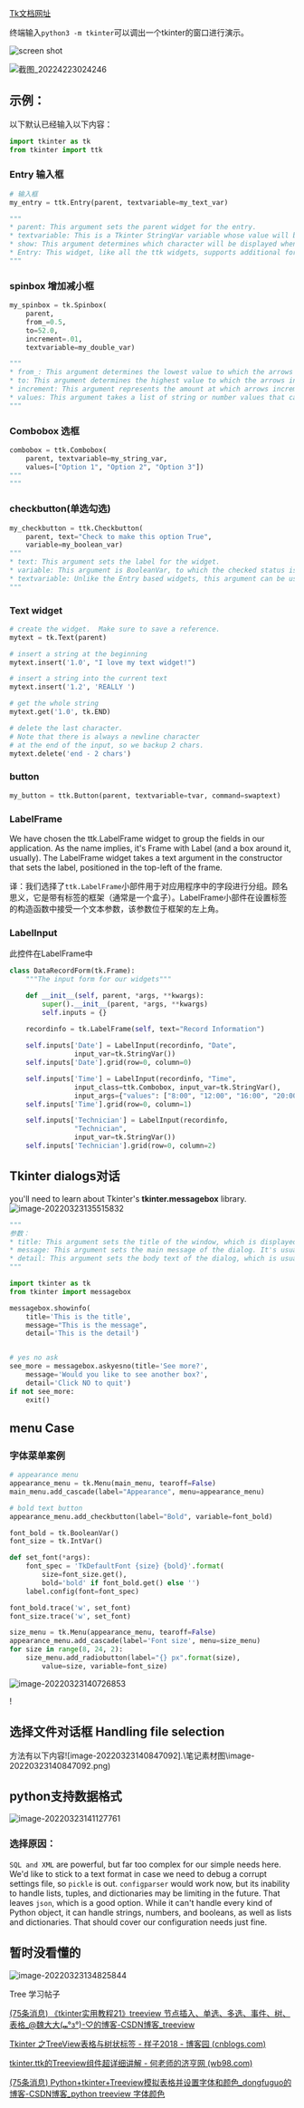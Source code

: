 [Tk文档网址](https://tkdocs.com/tutorial/)

终端输入`python3 -m tkinter`可以调出一个tkinter的窗口进行演示。

![screen shot](https://tkdocs.com/images/deephierarchy.png)

![截图_20224223024246](./笔记素材图/截图_20224223024246.png)



## 示例：

以下默认已经输入以下内容：

```python
import tkinter as tk
from tkinter import ttk
```



### Entry 输入框

```python
# 输入框
my_entry = ttk.Entry(parent, textvariable=my_text_var)

"""
* parent: This argument sets the parent widget for the entry.
* textvariable: This is a Tkinter StringVar variable whose value will be bound to this input widget.
* show: This argument determines which character will be displayed when you type into the box. By default, it's the character you type, but this can be replaced (for example, for password entry you might specify * or dot to be shown instead).
* Entry: This widget, like all the ttk widgets, supports additional formatting and styling options. 
"""
```

### spinbox 增加减小框

```python
my_spinbox = tk.Spinbox(
    parent,
    from_=0.5,
    to=52.0,
    increment=.01,
    textvariable=my_double_var)

"""
* from_: This argument determines the lowest value to which the arrows decrement. The ending underscore is needed because from is a Python keyword; in Tcl/Tk it's just from.
* to: This argument determines the highest value to which the arrows increment.
* increment: This argument represents the amount at which arrows increment or decrement.
* values: This argument takes a list of string or number values that can be incremented through.
"""
```

### Combobox 选框

```python
combobox = ttk.Combobox(
    parent, textvariable=my_string_var,
    values=["Option 1", "Option 2", "Option 3"])
"""
"""
```

### checkbutton(单选勾选)

```python
my_checkbutton = ttk.Checkbutton(
    parent, text="Check to make this option True",
    variable=my_boolean_var)
"""
* text: This argument sets the label for the widget.
* variable: This argument is BooleanVar, to which the checked status is bound.
* textvariable: Unlike the Entry based widgets, this argument can be used to bind a variable to the label text of the widget. You won't use this often, but you should know it exists in case you mistakenly assign your variable to it.
"""
```

### Text widget

```python
# create the widget.  Make sure to save a reference.
mytext = tk.Text(parent)

# insert a string at the beginning
mytext.insert('1.0', "I love my text widget!")

# insert a string into the current text
mytext.insert('1.2', 'REALLY ')

# get the whole string
mytext.get('1.0', tk.END)

# delete the last character.
# Note that there is always a newline character
# at the end of the input, so we backup 2 chars.
mytext.delete('end - 2 chars')
```

### button

```python
my_button = ttk.Button(parent, textvariable=tvar, command=swaptext)
```

### LabelFrame

We have chosen the ttk.LabelFrame widget to group the fields in our application. As the name implies, it's Frame with Label (and a box around it, usually). The LabelFrame widget takes a text argument in the constructor that sets the label, positioned in the top-left of the frame.

译：我们选择了`ttk.LabelFrame`小部件用于对应用程序中的字段进行分组。顾名思义，它是带有标签的框架（通常是一个盒子）。LabelFrame小部件在设置标签的构造函数中接受一个文本参数，该参数位于框架的左上角。

### LabelInput

此控件在LabelFrame中

```python
class DataRecordForm(tk.Frame):
    """The input form for our widgets"""

    def __init__(self, parent, *args, **kwargs):
        super().__init__(parent, *args, **kwargs)
        self.inputs = {}
        
    recordinfo = tk.LabelFrame(self, text="Record Information")

    self.inputs['Date'] = LabelInput(recordinfo, "Date",
                input_var=tk.StringVar())
    self.inputs['Date'].grid(row=0, column=0)

    self.inputs['Time'] = LabelInput(recordinfo, "Time",
                input_class=ttk.Combobox, input_var=tk.StringVar(),
                input_args={"values": ["8:00", "12:00", "16:00", "20:00"]})
    self.inputs['Time'].grid(row=0, column=1)

    self.inputs['Technician'] = LabelInput(recordinfo, 
                "Technician",
                input_var=tk.StringVar())
    self.inputs['Technician'].grid(row=0, column=2)
```

## Tkinter dialogs对话

you'll need to learn about Tkinter's **tkinter.messagebox** library.![image-20220323135515832](.\笔记素材图\image-20220323135515832.png)





```python
"""
参数：
* title: This argument sets the title of the window, which is displayed in the title bar and/or task bar in your desktop environment.
* message: This argument sets the main message of the dialog. It's usually in a heading font and should be kept fairly short.
* detail: This argument sets the body text of the dialog, which is usually displayed in the standard window font.
"""

import tkinter as tk
from tkinter import messagebox

messagebox.showinfo(
    title='This is the title',
    message="This is the message",
    detail='This is the detail')


# yes no ask
see_more = messagebox.askyesno(title='See more?',
    message='Would you like to see another box?',
    detail='Click NO to quit')
if not see_more:
    exit()
```







## menu Case

### 字体菜单案例

```python
# appearance menu
appearance_menu = tk.Menu(main_menu, tearoff=False)
main_menu.add_cascade(label="Appearance", menu=appearance_menu)

# bold text button
appearance_menu.add_checkbutton(label="Bold", variable=font_bold)

font_bold = tk.BooleanVar()
font_size = tk.IntVar()

def set_font(*args):
    font_spec = 'TkDefaultFont {size} {bold}'.format(
        size=font_size.get(),
        bold='bold' if font_bold.get() else '')
    label.config(font=font_spec)

font_bold.trace('w', set_font)
font_size.trace('w', set_font)

size_menu = tk.Menu(appearance_menu, tearoff=False)
appearance_menu.add_cascade(label='Font size', menu=size_menu)
for size in range(8, 24, 2):
    size_menu.add_radiobutton(label="{} px".format(size),
        value=size, variable=font_size)
```

![image-20220323140726853](.\笔记素材图\image-20220323140726853.png)

!



## 选择文件对话框 Handling file selection

方法有以下内容![image-20220323140847092].\笔记素材图\image-20220323140847092.png)





## python支持数据格式

![image-20220323141127761](.\笔记素材图\image-20220323141127761.png)



### 选择原因：

`SQL and XML` are powerful, but far too complex for our simple needs here.
We'd like to stick to a text format in case we need to debug a corrupt settings file, so `pickle` is out.
`configparser` would work now, but its inability to handle lists, tuples, and dictionaries may be limiting in the future.
That leaves  `json`, which is a good option. While it can't handle every kind of Python object, it can handle strings, numbers, and booleans, as well as lists and dictionaries. That should cover our configuration needs just fine.

## 暂时没看懂的

![image-20220323134825844](.\笔记素材图\image-20220323134825844.png)





Tree 学习帖子

[(75条消息) 《tkinter实用教程21》treeview 节点插入、单选、多选、事件、树、表格_@魏大大(⑉°з°)-♡的博客-CSDN博客_treeview](https://blog.csdn.net/weixin_43302112/article/details/122172171)

[Tkinter 之TreeView表格与树状标签 - 样子2018 - 博客园 (cnblogs.com)](https://www.cnblogs.com/yang-2018/p/11824250.html)

[tkinter.ttk的Treeview组件超详细讲解 - 何老师的济亨网 (wb98.com)](http://wb98.com/post/341.html)

[(75条消息) Python+tkinter+Treeview模拟表格并设置字体和颜色_dongfuguo的博客-CSDN博客_python treeview 字体颜色](https://blog.csdn.net/dongfuguo/article/details/118066346)
